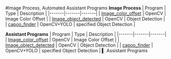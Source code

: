 #Image Process, Automated Assistant Programs
**Image Process**
| Program | Type | Description |
|-------|-------|-------|
| [Image_color_offset]([https://github.com](https://github.com/JIK-JHONG/side_project/tree/main/Image_color_offset)) | OpenCV | Image Color Offset |
| [Image_object_detected]([https://github.com](https://github.com/JIK-JHONG/side_project/tree/main/Image_object_detected)) | OpenCV | Object Detection |
| [capoo_finder]([https://github.com](https://github.com/JIK-JHONG/side_project/tree/main/capoo_finder)) | OpenCV+YOLO | specified Object Detection |

**Assistant Programs**
| Program | Type | Description |
|-------|-------|-------|
| [Image_color_offset]((https://github.com/JIK-JHONG/side_project/tree/main/Image_color_offset)) | OpenCV | Image Color Offset |
| [Image_object_detected]([https://github.com](https://github.com/JIK-JHONG/side_project/tree/main/Image_object_detected)) | OpenCV | Object Detection |
| [capoo_finder]([https://github.com](https://github.com/JIK-JHONG/side_project/tree/main/capoo_finder)) | OpenCV+YOLO | specified Object Detection |
▍ Assistant Programs



